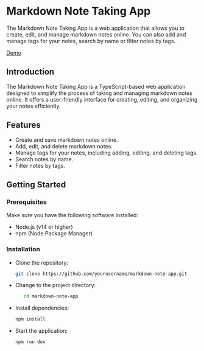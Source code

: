 # Markdown Note Taking App

The Markdown Note Taking App is a web application that allows you to create, edit, and manage markdown notes online. You can also add and manage tags for your notes, search by name or filter notes by tags.

[Demo](http://ec2-18-222-37-47.us-east-2.compute.amazonaws.com:5173/)

## Introduction

The Markdown Note Taking App is a TypeScript-based web application designed to simplify the process of taking and managing markdown notes online. It offers a user-friendly interface for creating, editing, and organizing your notes efficiently.

## Features

- Create and save markdown notes online.
- Add, edit, and delete markdown notes.
- Manage tags for your notes, including adding, editing, and deleting tags.
- Search notes by name.
- Filter notes by tags.

## Getting Started

### Prerequisites

Make sure you have the following software installed:

- Node.js (v14 or higher)
- npm (Node Package Manager)

### Installation

- Clone the repository:
   ```bash
   git clone https://github.com/yourusername/markdown-note-app.git

- Change to the project directory:

   ```bash  
      cd markdown-note-app
   ```

- Install dependencies:
   ```bash
   npm install
   ```

 - Start the application:
   ```bash
   npm run dev
   ```
